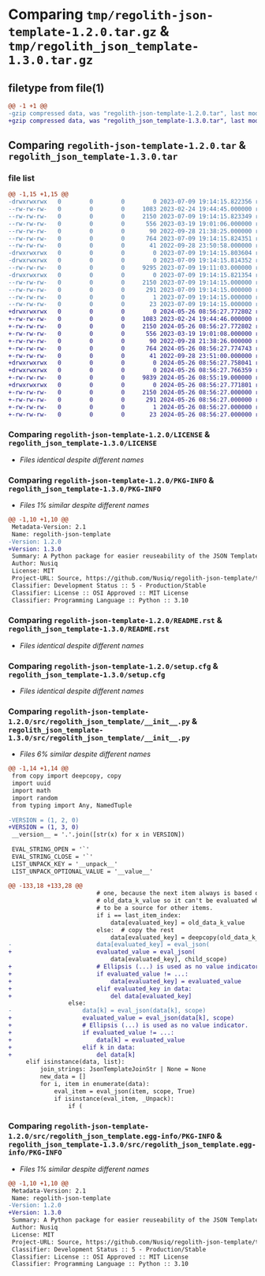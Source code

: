 # Comparing `tmp/regolith-json-template-1.2.0.tar.gz` & `tmp/regolith_json_template-1.3.0.tar.gz`

## filetype from file(1)

```diff
@@ -1 +1 @@
-gzip compressed data, was "regolith-json-template-1.2.0.tar", last modified: Sun Jul  9 19:14:15 2023, max compression
+gzip compressed data, was "regolith_json_template-1.3.0.tar", last modified: Sun May 26 08:56:27 2024, max compression
```

## Comparing `regolith-json-template-1.2.0.tar` & `regolith_json_template-1.3.0.tar`

### file list

```diff
@@ -1,15 +1,15 @@
-drwxrwxrwx   0        0        0        0 2023-07-09 19:14:15.822356 regolith-json-template-1.2.0/
--rw-rw-rw-   0        0        0     1083 2023-02-24 19:44:45.000000 regolith-json-template-1.2.0/LICENSE
--rw-rw-rw-   0        0        0     2150 2023-07-09 19:14:15.823349 regolith-json-template-1.2.0/PKG-INFO
--rw-rw-rw-   0        0        0      556 2023-03-19 19:01:06.000000 regolith-json-template-1.2.0/README.rst
--rw-rw-rw-   0        0        0       90 2022-09-28 21:38:25.000000 regolith-json-template-1.2.0/pyproject.toml
--rw-rw-rw-   0        0        0      764 2023-07-09 19:14:15.824351 regolith-json-template-1.2.0/setup.cfg
--rw-rw-rw-   0        0        0       41 2022-09-28 23:50:58.000000 regolith-json-template-1.2.0/setup.py
-drwxrwxrwx   0        0        0        0 2023-07-09 19:14:15.803604 regolith-json-template-1.2.0/src/
-drwxrwxrwx   0        0        0        0 2023-07-09 19:14:15.814352 regolith-json-template-1.2.0/src/regolith_json_template/
--rw-rw-rw-   0        0        0     9295 2023-07-09 19:11:03.000000 regolith-json-template-1.2.0/src/regolith_json_template/__init__.py
-drwxrwxrwx   0        0        0        0 2023-07-09 19:14:15.821354 regolith-json-template-1.2.0/src/regolith_json_template.egg-info/
--rw-rw-rw-   0        0        0     2150 2023-07-09 19:14:15.000000 regolith-json-template-1.2.0/src/regolith_json_template.egg-info/PKG-INFO
--rw-rw-rw-   0        0        0      291 2023-07-09 19:14:15.000000 regolith-json-template-1.2.0/src/regolith_json_template.egg-info/SOURCES.txt
--rw-rw-rw-   0        0        0        1 2023-07-09 19:14:15.000000 regolith-json-template-1.2.0/src/regolith_json_template.egg-info/dependency_links.txt
--rw-rw-rw-   0        0        0       23 2023-07-09 19:14:15.000000 regolith-json-template-1.2.0/src/regolith_json_template.egg-info/top_level.txt
+drwxrwxrwx   0        0        0        0 2024-05-26 08:56:27.772802 regolith_json_template-1.3.0/
+-rw-rw-rw-   0        0        0     1083 2023-02-24 19:44:46.000000 regolith_json_template-1.3.0/LICENSE
+-rw-rw-rw-   0        0        0     2150 2024-05-26 08:56:27.772802 regolith_json_template-1.3.0/PKG-INFO
+-rw-rw-rw-   0        0        0      556 2023-03-19 19:01:08.000000 regolith_json_template-1.3.0/README.rst
+-rw-rw-rw-   0        0        0       90 2022-09-28 21:38:26.000000 regolith_json_template-1.3.0/pyproject.toml
+-rw-rw-rw-   0        0        0      764 2024-05-26 08:56:27.774743 regolith_json_template-1.3.0/setup.cfg
+-rw-rw-rw-   0        0        0       41 2022-09-28 23:51:00.000000 regolith_json_template-1.3.0/setup.py
+drwxrwxrwx   0        0        0        0 2024-05-26 08:56:27.758041 regolith_json_template-1.3.0/src/
+drwxrwxrwx   0        0        0        0 2024-05-26 08:56:27.766359 regolith_json_template-1.3.0/src/regolith_json_template/
+-rw-rw-rw-   0        0        0     9839 2024-05-26 08:55:19.000000 regolith_json_template-1.3.0/src/regolith_json_template/__init__.py
+drwxrwxrwx   0        0        0        0 2024-05-26 08:56:27.771801 regolith_json_template-1.3.0/src/regolith_json_template.egg-info/
+-rw-rw-rw-   0        0        0     2150 2024-05-26 08:56:27.000000 regolith_json_template-1.3.0/src/regolith_json_template.egg-info/PKG-INFO
+-rw-rw-rw-   0        0        0      291 2024-05-26 08:56:27.000000 regolith_json_template-1.3.0/src/regolith_json_template.egg-info/SOURCES.txt
+-rw-rw-rw-   0        0        0        1 2024-05-26 08:56:27.000000 regolith_json_template-1.3.0/src/regolith_json_template.egg-info/dependency_links.txt
+-rw-rw-rw-   0        0        0       23 2024-05-26 08:56:27.000000 regolith_json_template-1.3.0/src/regolith_json_template.egg-info/top_level.txt
```

### Comparing `regolith-json-template-1.2.0/LICENSE` & `regolith_json_template-1.3.0/LICENSE`

 * *Files identical despite different names*

### Comparing `regolith-json-template-1.2.0/PKG-INFO` & `regolith_json_template-1.3.0/PKG-INFO`

 * *Files 1% similar despite different names*

```diff
@@ -1,10 +1,10 @@
 Metadata-Version: 2.1
 Name: regolith-json-template
-Version: 1.2.0
+Version: 1.3.0
 Summary: A Python package for easier reuseability of the JSON Template Regolith filter for Minecraft Bedrock Edition
 Author: Nusiq
 License: MIT
 Project-URL: Source, https://github.com/Nusiq/regolith-json-template/tree/master
 Classifier: Development Status :: 5 - Production/Stable
 Classifier: License :: OSI Approved :: MIT License
 Classifier: Programming Language :: Python :: 3.10
```

### Comparing `regolith-json-template-1.2.0/README.rst` & `regolith_json_template-1.3.0/README.rst`

 * *Files identical despite different names*

### Comparing `regolith-json-template-1.2.0/setup.cfg` & `regolith_json_template-1.3.0/setup.cfg`

 * *Files identical despite different names*

### Comparing `regolith-json-template-1.2.0/src/regolith_json_template/__init__.py` & `regolith_json_template-1.3.0/src/regolith_json_template/__init__.py`

 * *Files 6% similar despite different names*

```diff
@@ -1,14 +1,14 @@
 from copy import deepcopy, copy
 import uuid
 import math
 import random
 from typing import Any, NamedTuple
 
-VERSION = (1, 2, 0)
+VERSION = (1, 3, 0)
 __version__ = '.'.join([str(x) for x in VERSION])
 
 EVAL_STRING_OPEN = '`'
 EVAL_STRING_CLOSE = '`'
 LIST_UNPACK_KEY = '__unpack__'
 LIST_UNPACK_OPTIONAL_VALUE = '__value__'
 
@@ -133,18 +133,28 @@
                         # one, because the next item always is based on the
                         # old_data_k_value so it can't be evaluated when it needs
                         # to be a source for other items.
                         if i == last_item_index:
                             data[evaluated_key] = old_data_k_value
                         else:  # copy the rest
                             data[evaluated_key] = deepcopy(old_data_k_value)
-                        data[evaluated_key] = eval_json(
+                        evaluated_value = eval_json(
                             data[evaluated_key], child_scope)
+                        # Ellipsis (...) is used as no value indicator.
+                        if evaluated_value != ...:
+                            data[evaluated_key] = evaluated_value
+                        elif evaluated_key in data:
+                            del data[evaluated_key]
                 else:
-                    data[k] = eval_json(data[k], scope)
+                    evaluated_value = eval_json(data[k], scope)
+                    # Ellipsis (...) is used as no value indicator.
+                    if evaluated_value != ...:
+                        data[k] = evaluated_value
+                    elif k in data:
+                        del data[k]
     elif isinstance(data, list):
         join_strings: JsonTemplateJoinStr | None = None
         new_data = []
         for i, item in enumerate(data):
             eval_item = eval_json(item, scope, True)
             if isinstance(eval_item, _Unpack):
                 if (
```

### Comparing `regolith-json-template-1.2.0/src/regolith_json_template.egg-info/PKG-INFO` & `regolith_json_template-1.3.0/src/regolith_json_template.egg-info/PKG-INFO`

 * *Files 1% similar despite different names*

```diff
@@ -1,10 +1,10 @@
 Metadata-Version: 2.1
 Name: regolith-json-template
-Version: 1.2.0
+Version: 1.3.0
 Summary: A Python package for easier reuseability of the JSON Template Regolith filter for Minecraft Bedrock Edition
 Author: Nusiq
 License: MIT
 Project-URL: Source, https://github.com/Nusiq/regolith-json-template/tree/master
 Classifier: Development Status :: 5 - Production/Stable
 Classifier: License :: OSI Approved :: MIT License
 Classifier: Programming Language :: Python :: 3.10
```

